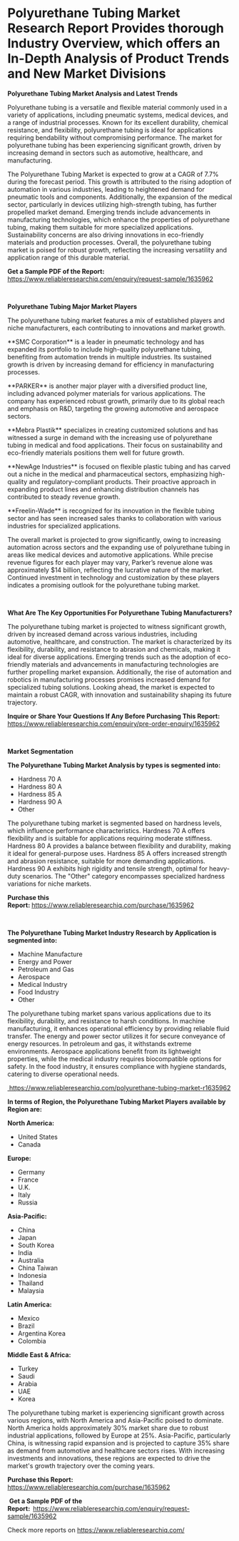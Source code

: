 <p><h1>Polyurethane Tubing Market Research Report Provides thorough Industry Overview, which offers an In-Depth Analysis of Product Trends and New Market Divisions</h1></p><p><strong>Polyurethane Tubing Market Analysis and Latest Trends</strong></p>
<p><p>Polyurethane tubing is a versatile and flexible material commonly used in a variety of applications, including pneumatic systems, medical devices, and a range of industrial processes. Known for its excellent durability, chemical resistance, and flexibility, polyurethane tubing is ideal for applications requiring bendability without compromising performance. The market for polyurethane tubing has been experiencing significant growth, driven by increasing demand in sectors such as automotive, healthcare, and manufacturing.</p><p>The Polyurethane Tubing Market is expected to grow at a CAGR of 7.7% during the forecast period. This growth is attributed to the rising adoption of automation in various industries, leading to heightened demand for pneumatic tools and components. Additionally, the expansion of the medical sector, particularly in devices utilizing high-strength tubing, has further propelled market demand. Emerging trends include advancements in manufacturing technologies, which enhance the properties of polyurethane tubing, making them suitable for more specialized applications. Sustainability concerns are also driving innovations in eco-friendly materials and production processes. Overall, the polyurethane tubing market is poised for robust growth, reflecting the increasing versatility and application range of this durable material.</p></p>
<p><strong>Get a Sample PDF of the Report:&nbsp;</strong> <a href="https://www.reliableresearchiq.com/enquiry/request-sample/1635962?utm_campaign=2843&utm_medium=2&utm_source=Github&utm_content=ia&utm_term=31032025&utm_id=polyurethane-tubing">https://www.reliableresearchiq.com/enquiry/request-sample/1635962</a></p>
<p>&nbsp;</p>
<p><strong>Polyurethane Tubing Major Market Players</strong></p>
<p><p>The polyurethane tubing market features a mix of established players and niche manufacturers, each contributing to innovations and market growth. </p><p>**SMC Corporation** is a leader in pneumatic technology and has expanded its portfolio to include high-quality polyurethane tubing, benefiting from automation trends in multiple industries. Its sustained growth is driven by increasing demand for efficiency in manufacturing processes.</p><p>**PARKER** is another major player with a diversified product line, including advanced polymer materials for various applications. The company has experienced robust growth, primarily due to its global reach and emphasis on R&D, targeting the growing automotive and aerospace sectors.</p><p>**Mebra Plastik** specializes in creating customized solutions and has witnessed a surge in demand with the increasing use of polyurethane tubing in medical and food applications. Their focus on sustainability and eco-friendly materials positions them well for future growth.</p><p>**NewAge Industries** is focused on flexible plastic tubing and has carved out a niche in the medical and pharmaceutical sectors, emphasizing high-quality and regulatory-compliant products. Their proactive approach in expanding product lines and enhancing distribution channels has contributed to steady revenue growth.</p><p>**Freelin-Wade** is recognized for its innovation in the flexible tubing sector and has seen increased sales thanks to collaboration with various industries for specialized applications. </p><p>The overall market is projected to grow significantly, owing to increasing automation across sectors and the expanding use of polyurethane tubing in areas like medical devices and automotive applications. While precise revenue figures for each player may vary, Parker’s revenue alone was approximately $14 billion, reflecting the lucrative nature of the market. Continued investment in technology and customization by these players indicates a promising outlook for the polyurethane tubing market.</p></p>
<p>&nbsp;</p>
<p><strong>What Are The Key Opportunities For Polyurethane Tubing Manufacturers?</strong></p>
<p><p>The polyurethane tubing market is projected to witness significant growth, driven by increased demand across various industries, including automotive, healthcare, and construction. The market is characterized by its flexibility, durability, and resistance to abrasion and chemicals, making it ideal for diverse applications. Emerging trends such as the adoption of eco-friendly materials and advancements in manufacturing technologies are further propelling market expansion. Additionally, the rise of automation and robotics in manufacturing processes promises increased demand for specialized tubing solutions. Looking ahead, the market is expected to maintain a robust CAGR, with innovation and sustainability shaping its future trajectory.</p></p>
<p><strong>Inquire or Share Your Questions If Any Before Purchasing This Report:</strong> <a href="https://www.reliableresearchiq.com/enquiry/pre-order-enquiry/1635962?utm_campaign=2843&utm_medium=2&utm_source=Github&utm_content=ia&utm_term=31032025&utm_id=polyurethane-tubing">https://www.reliableresearchiq.com/enquiry/pre-order-enquiry/1635962</a></p>
<p>&nbsp;</p>
<p><strong>Market Segmentation</strong></p>
<p><strong>The Polyurethane Tubing Market Analysis by types is segmented into:</strong></p>
<p><ul><li>Hardness 70 A</li><li>Hardness 80 A</li><li>Hardness 85 A</li><li>Hardness 90 A</li><li>Other</li></ul></p>
<p><p>The polyurethane tubing market is segmented based on hardness levels, which influence performance characteristics. Hardness 70 A offers flexibility and is suitable for applications requiring moderate stiffness. Hardness 80 A provides a balance between flexibility and durability, making it ideal for general-purpose uses. Hardness 85 A offers increased strength and abrasion resistance, suitable for more demanding applications. Hardness 90 A exhibits high rigidity and tensile strength, optimal for heavy-duty scenarios. The "Other" category encompasses specialized hardness variations for niche markets.</p></p>
<p><strong>Purchase this Report:&nbsp;</strong><a href="https://www.reliableresearchiq.com/purchase/1635962?utm_campaign=2843&utm_medium=2&utm_source=Github&utm_content=ia&utm_term=31032025&utm_id=polyurethane-tubing">https://www.reliableresearchiq.com/purchase/1635962</a></p>
<p>&nbsp;</p>
<p><strong>The Polyurethane Tubing Market Industry Research by Application is segmented into:</strong></p>
<p><ul><li>Machine Manufacture</li><li>Energy and Power</li><li>Petroleum and Gas</li><li>Aerospace</li><li>Medical Industry</li><li>Food Industry</li><li>Other</li></ul></p>
<p><p>The polyurethane tubing market spans various applications due to its flexibility, durability, and resistance to harsh conditions. In machine manufacturing, it enhances operational efficiency by providing reliable fluid transfer. The energy and power sector utilizes it for secure conveyance of energy resources. In petroleum and gas, it withstands extreme environments. Aerospace applications benefit from its lightweight properties, while the medical industry requires biocompatible options for safety. In the food industry, it ensures compliance with hygiene standards, catering to diverse operational needs.</p></p>
<p><a href="https://www.reliableresearchiq.com/polyurethane-tubing-market-r1635962?utm_campaign=2843&utm_medium=2&utm_source=Github&utm_content=ia&utm_term=31032025&utm_id=polyurethane-tubing">&nbsp;https://www.reliableresearchiq.com/polyurethane-tubing-market-r1635962</a></p>
<p><strong>In terms of Region, the Polyurethane Tubing Market Players available by Region are:</strong></p>
<p>
    <p> <strong> North America: </strong>
        <ul>
            <li>United States</li>
            <li>Canada</li>
        </ul>
        </p> 
    <p> <strong> Europe: </strong>
        <ul>
            <li>Germany</li>
            <li>France</li>
            <li>U.K.</li>
            <li>Italy</li>
            <li>Russia</li>
        </ul>
        </p> 
    <p> <strong> Asia-Pacific: </strong>
        <ul>
            <li>China</li>
            <li>Japan</li>
            <li>South Korea</li>
            <li>India</li>
            <li>Australia</li>
            <li>China Taiwan</li>
            <li>Indonesia</li>
            <li>Thailand</li>
            <li>Malaysia</li>
        </ul>
        </p> 
    <p> <strong> Latin America: </strong>
        <ul>
            <li>Mexico</li>
            <li>Brazil</li>
            <li>Argentina Korea</li>
            <li>Colombia</li>
        </ul>
        </p> 
    <p> <strong> Middle East & Africa: </strong>
        <ul>
            <li>Turkey</li>
            <li>Saudi</li>
            <li>Arabia</li>
            <li>UAE</li>
            <li>Korea</li>
        </ul>
    </p>
    </p>
<p><p>The polyurethane tubing market is experiencing significant growth across various regions, with North America and Asia-Pacific poised to dominate. North America holds approximately 30% market share due to robust industrial applications, followed by Europe at 25%. Asia-Pacific, particularly China, is witnessing rapid expansion and is projected to capture 35% share as demand from automotive and healthcare sectors rises. With increasing investments and innovations, these regions are expected to drive the market's growth trajectory over the coming years.</p></p>
<p><strong>Purchase this Report: </strong><a href="https://www.reliableresearchiq.com/purchase/1635962?utm_campaign=2843&utm_medium=2&utm_source=Github&utm_content=ia&utm_term=31032025&utm_id=polyurethane-tubing">https://www.reliableresearchiq.com/purchase/1635962</a></p>
<p>&nbsp;<strong>Get a Sample PDF of the Report:&nbsp;&nbsp;</strong><a href="https://www.reliableresearchiq.com/enquiry/request-sample/1635962?utm_campaign=2843&utm_medium=2&utm_source=Github&utm_content=ia&utm_term=31032025&utm_id=polyurethane-tubing">https://www.reliableresearchiq.com/enquiry/request-sample/1635962</a></p>
<p><strong></strong></p>
<p>Check more reports on <a href="https://www.reliableresearchiq.com/?utm_campaign=2843&utm_medium=2&utm_source=Github&utm_content=ia&utm_term=31032025&utm_id=polyurethane-tubing">https://www.reliableresearchiq.com/</a></p>